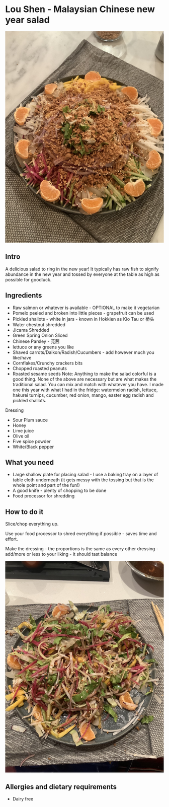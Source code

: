 # Lou Shen - Malaysian Chinese new year salad 

![Loushen](./images/loushen.jpg "Vegetarian with mango")

## Intro

A delicious salad to ring in the new year! It typically has raw fish to signify abundance in the new year and tossed by everyone at the table as high as possible for goodluck. 

## Ingredients

* Raw salmon or whatever is available - OPTIONAL to make it vegetarian
* Pomelo peeled and broken into little pieces - grapefruit can be used
* Pickled shallots - white in jars - known in Hokkien as Kio Tau or 桥头
* Water chestnut shredded
* Jicama Shredded
* Green Spring Onion Sliced
* Chinese Parsley - 芫茜
* lettuce or any greens you like
* Shaved carrots/Daikon/Radish/Cucumbers - add however much you like/have
* Cornflakes/Crunchy crackers bits
* Chopped roasted peanuts 
* Roasted sesame seeds
Note: Anything to make the salad colorful is a good thing. None of the above are necessary but are what makes the traditional salad. You can mix and match with whatever you have. I made one this year with what I had in the fridge: watermelon radish, lettuce, hakurei turnips, cucumber, red onion, mango, easter egg radish and pickled shallots.

Dressing
* Sour Plum sauce
* Honey
* Lime juice
* Olive oil
* Five spice powder
* White/Black pepper

## What you need

* Large shallow plate for placing salad - I use a baking tray on a layer of table cloth underneath (it gets messy with the tossing but that is the whole point and part of the fun!)
* A good knife - plenty of chopping to be done
* Food processor for shredding 

## How to do it

Slice/chop everything up.

Use your food processor to shred everything if possible - saves time and effort.

Make the dressing - the proportions is the same as every other dressing - add/more or less to your liking - it should tast balance

![Loushen after tossing](./images/loushenafter.jpg "Yums")

## Allergies and dietary requirements

* Dairy free
